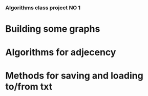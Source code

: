 ### Algorithms class project NO 1

# Building some graphs
# Algorithms for adjecency
# Methods for saving and loading to/from txt
